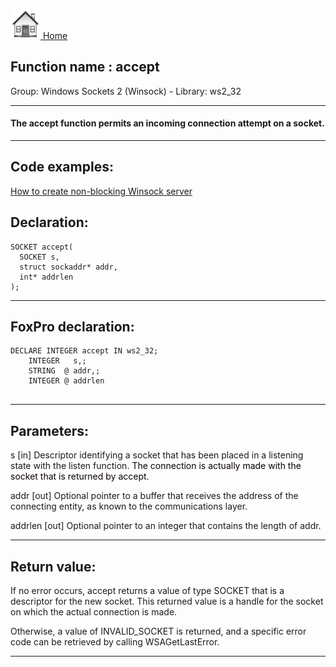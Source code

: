 [<img src="../../images/home.png"> Home ](https://github.com/VFPX/Win32API)  

## Function name : accept
Group: Windows Sockets 2 (Winsock) - Library: ws2_32    
***  


#### The accept function permits an incoming connection attempt on a socket.
***  


## Code examples:
[How to create non-blocking Winsock server](../../samples/sample_412.md)  

## Declaration:
```foxpro  
SOCKET accept(
  SOCKET s,
  struct sockaddr* addr,
  int* addrlen
);  
```  
***  


## FoxPro declaration:
```foxpro  
DECLARE INTEGER accept IN ws2_32;
	INTEGER   s,;
	STRING  @ addr,;
	INTEGER @ addrlen
  
```  
***  


## Parameters:
s 
[in] Descriptor identifying a socket that has been placed in a listening state with the listen function. <font color=#0a0000>The connection is actually made with the socket that is returned by accept</font>. 

addr 
[out] Optional pointer to a buffer that receives the address of the connecting entity, as known to the communications layer.

addrlen 
[out] Optional pointer to an integer that contains the length of addr.   
***  


## Return value:
If no error occurs, accept returns a value of type SOCKET that is a descriptor for the new socket. This returned value is a handle for the socket on which the actual connection is made.

Otherwise, a value of INVALID_SOCKET is returned, and a specific error code can be retrieved by calling WSAGetLastError.
  
***  

